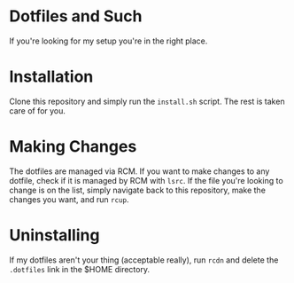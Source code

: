 # Dotfiles and Such
If you're looking for my setup you're in the right place.

# Installation
Clone this repository and simply run the `install.sh` script. The rest is taken care of for you.

# Making Changes
The dotfiles are managed via RCM. If you want to make changes to any dotfile, check if it is managed by RCM 
with `lsrc`. If the file you're looking to change is on the list, simply navigate back to this repository,
make the changes you want, and run `rcup`.

# Uninstalling
If my dotfiles aren't your thing (acceptable really), run `rcdn` and delete the `.dotfiles` link in the 
$HOME directory.
